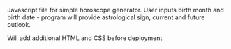Javascript file for simple horoscope generator. User inputs birth month and birth date - program will provide astrological sign, current and future outlook. 

Will add additional HTML and CSS before deployment
